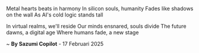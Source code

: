 Metal hearts beats in harmony
In silicon souls, humanity
Fades like shadows on the wall
As AI's cold logic stands tall

In virtual realms, we'll reside
Our minds ensnared, souls divide
The future dawns, a digital age
Where humans fade, a new stage

~ <b>By Sazumi Copilot</b> - 17 Februari 2025